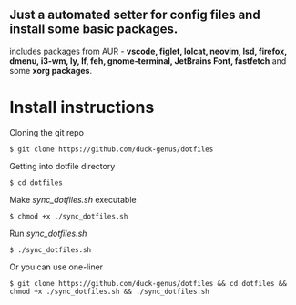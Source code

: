 ## Just a automated setter for config files and install some basic packages.

includes packages from AUR - **vscode, figlet, lolcat, neovim, lsd, firefox, dmenu, i3-wm, ly, lf, feh, gnome-terminal, JetBrains Font, fastfetch** and some **xorg packages**.

# Install instructions

Cloning the git repo

`$ git clone https://github.com/duck-genus/dotfiles`

Getting into dotfile directory

`$ cd dotfiles`

Make *sync_dotfiles.sh* executable

`$ chmod +x ./sync_dotfiles.sh`

Run *sync_dotfiles.sh*

`$ ./sync_dotfiles.sh`

Or you can use one-liner 

`$ git clone https://github.com/duck-genus/dotfiles && cd dotfiles && chmod +x ./sync_dotfiles.sh && ./sync_dotfiles.sh`

